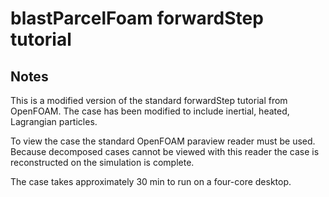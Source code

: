 # blastParcelFoam forwardStep tutorial

## Notes

This is a modified version of the standard forwardStep tutorial from OpenFOAM. The case has been modified to include inertial, heated, Lagrangian particles.

To view the case the standard OpenFOAM paraview reader must be used. Because decomposed cases cannot be viewed with this reader the case is reconstructed on the simulation is complete.

The case takes approximately 30 min to run on a four-core desktop.


